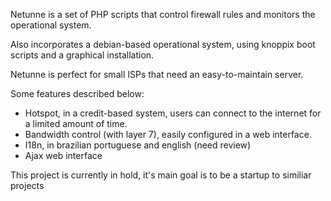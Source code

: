 Netunne is a set of PHP scripts that control firewall rules and monitors the operational system.

Also incorporates a debian-based operational system, using knoppix boot scripts and a graphical installation.

Netunne is perfect for small ISPs that need an easy-to-maintain server.

Some features described below:

 - Hotspot, in a credit-based system, users can connect to the internet for a limited amount of time.
 - Bandwidth control (with layer 7), easily configured in a web interface.
 - I18n, in brazilian portuguese and english (need review)
 - Ajax web interface

This project is currently in hold, it's main goal is to be a startup to similiar projects
